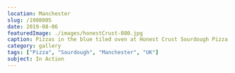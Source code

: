 ```yaml
---
location: Manchester
slug: /1908005
date: 2019-08-06
featuredImage: ./images/honestCrust-080.jpg
caption: Pizzas in the blue tiled oven at Honest Crust Sourdough Pizza in Mackie Mayor, Manchester
category: gallery
tags: ["Pizza", "Sourdough", "Manchester", "UK"]
subject: In Action
---
```

